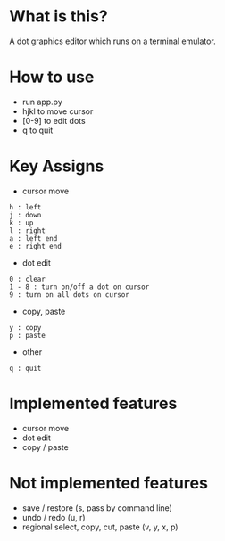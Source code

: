 
# What is this?

A dot graphics editor which runs on a terminal emulator.

# How to use

- run app.py
- hjkl to move cursor
- [0-9] to edit dots
- q to quit

# Key Assigns

- cursor move
```
h : left
j : down
k : up
l : right
a : left end
e : right end
```

- dot edit
```
0 : clear
1 - 8 : turn on/off a dot on cursor
9 : turn on all dots on cursor
```

- copy, paste
```
y : copy
p : paste
```

- other
```
q : quit
```

# Implemented features

- cursor move
- dot edit
- copy / paste

# Not implemented features

- save / restore (s, pass by command line)
- undo / redo (u, r)
- regional select, copy, cut, paste (v, y, x, p)

